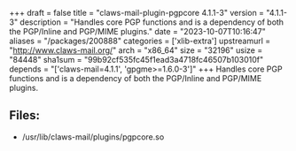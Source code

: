 +++
draft = false
title = "claws-mail-plugin-pgpcore 4.1.1-3"
version = "4.1.1-3"
description = "Handles core PGP functions and is a dependency of both the PGP/Inline and PGP/MIME plugins."
date = "2023-10-07T10:16:47"
aliases = "/packages/200888"
categories = ['xlib-extra']
upstreamurl = "http://www.claws-mail.org/"
arch = "x86_64"
size = "32196"
usize = "84448"
sha1sum = "99b92cf535fc45f1ead3a4718fc46507b103010f"
depends = "['claws-mail=4.1.1', 'gpgme>=1.6.0-3']"
+++
Handles core PGP functions and is a dependency of both the PGP/Inline and PGP/MIME plugins.

## Files: 
* /usr/lib/claws-mail/plugins/pgpcore.so
